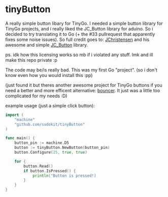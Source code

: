 # tinyButton
A really simple button libary for TinyGo. I needed a simple button library for TinyGo projects, and i really liked the JC_Button library for aduino. So i decided to try translating it to Go (+ the #33 pullrequest that apparently fixes some noise issues).
So full credit goes to: [JChristensen](https://github.com/JChristensen) and his awesome and simple [JC_Button](https://github.com/JChristensen/JC_Button) library.

ps. idk how this licensing works so mb if i violated any stuff. lmk and ill make this repo private :p

The code may be/is really bad. This was my first Go "project". (so i don't know even how you would install this :pp)

(just found it but theres another awesome project for TinyGo buttons if you need a better and more efficent alternative: [bouncer](https://github.com/eyelight/bouncer). It just was a little too complicated for my needs :D)

example usage (just a simple click button):
```go
import (
    "machine"
    "github.com/sudokit/tinyButton"
)

func main() {
    button_pin := machine.D5
    button := tinyButton.NewButton(button_pin)
    button.Configure(25, true, true)

    for {
        button.Read()
        if button.IsPressed() {
            println("Button is pressed!)
        }
    }
}
```
